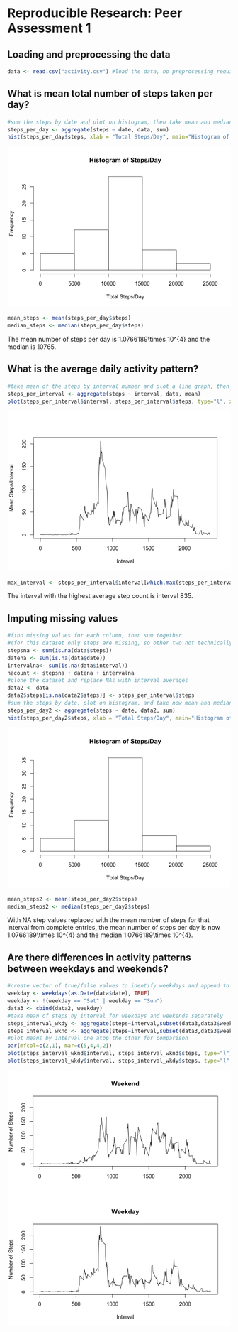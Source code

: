 # Reproducible Research: Peer Assessment 1


## Loading and preprocessing the data


```r
data <- read.csv("activity.csv") #load the data, no preprocessing required
```

## What is mean total number of steps taken per day?


```r
#sum the steps by date and plot on histogram, then take mean and median
steps_per_day <- aggregate(steps ~ date, data, sum)
hist(steps_per_day$steps, xlab = "Total Steps/Day", main="Histogram of Steps/Day")
```

![](PA1_template_files/figure-html/unnamed-chunk-2-1.png)<!-- -->

```r
mean_steps <- mean(steps_per_day$steps)
median_steps <- median(steps_per_day$steps)
```

The mean number of steps per day is 1.0766189\times 10^{4} and the median is 10765.

## What is the average daily activity pattern?


```r
#take mean of the steps by interval number and plot a line graph, then find max
steps_per_interval <- aggregate(steps ~ interval, data, mean)
plot(steps_per_interval$interval, steps_per_interval$steps, type="l", xlab="Interval", ylab="Mean Steps/Interval")
```

![](PA1_template_files/figure-html/unnamed-chunk-3-1.png)<!-- -->

```r
max_interval <- steps_per_interval$interval[which.max(steps_per_interval$steps)]
```

The interval with the highest average step count is interval 835.

## Imputing missing values


```r
#find missing values for each column, then sum together
#(for this dataset only steps are missing, so other two not technically needed)
stepsna <- sum(is.na(data$steps))
datena <- sum(is.na(data$date))
intervalna<- sum(is.na(data$interval))
nacount <- stepsna + datena + intervalna
#clone the dataset and replace NAs with interval averages
data2 <- data
data2$steps[is.na(data2$steps)] <- steps_per_interval$steps
#sum the steps by date, plot on histogram, and take new mean and median
steps_per_day2 <- aggregate(steps ~ date, data2, sum)
hist(steps_per_day2$steps, xlab = "Total Steps/Day", main="Histogram of Steps/Day")
```

![](PA1_template_files/figure-html/unnamed-chunk-4-1.png)<!-- -->

```r
mean_steps2 <- mean(steps_per_day2$steps)
median_steps2 <- median(steps_per_day2$steps)
```

With NA step values replaced with the mean number of steps for that interval from complete entries, the mean number of steps per day is now 1.0766189\times 10^{4} and the median 1.0766189\times 10^{4}.

## Are there differences in activity patterns between weekdays and weekends?


```r
#create vector of true/false values to identify weekdays and append to table
weekday <- weekdays(as.Date(data$date), TRUE)
weekday <- !(weekday == "Sat" | weekday == "Sun")
data3 <- cbind(data2, weekday)
#take mean of steps by interval for weekdays and weekends separately
steps_interval_wkdy <- aggregate(steps~interval,subset(data3,data3$weekday==TRUE), mean)
steps_interval_wknd <- aggregate(steps~interval,subset(data3,data3$weekday==FALSE), mean)
#plot means by interval one atop the other for comparison
par(mfcol=c(2,1), mar=c(5,4,4,2))
plot(steps_interval_wknd$interval, steps_interval_wknd$steps, type="l", xlab="", main="Weekend", ylab="Number of Steps",  ylim=c(0,230), yaxp=c(0,200,4))
plot(steps_interval_wkdy$interval, steps_interval_wkdy$steps, type="l", xlab="Interval", main="Weekday", ylab="Number of Steps", ylim=c(0,230), yaxp=c(0,200,4))
```

![](PA1_template_files/figure-html/unnamed-chunk-5-1.png)<!-- -->
